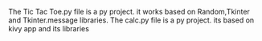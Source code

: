 The Tic Tac Toe.py file is a py project.
it works based on Random,Tkinter and Tkinter.message libraries.
The calc.py file is a py project.
its based on kivy app and  its libraries
